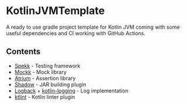 # KotlinJVMTemplate

A ready to use gradle project template for Kotlin JVM coming with some useful dependencies 
and CI working with GitHub Actions.

## Contents

- [Spekk](https://github.com/spekframework/spek) - Testing framework
- [Mockk](https://github.com/mockk/mockk) - Mock library
- [Atrium](https://github.com/robstoll/atrium) - Assertion library
- [Shadow](https://github.com/johnrengelman/shadow) - JAR building plugin
- [Logback](https://github.com/qos-ch/logback) + [kotlin-logging](https://github.com/MicroUtils/kotlin-logging) - Log implementation
- [ktlint](https://github.com/pinterest/ktlint) - Kotlin linter plugin
